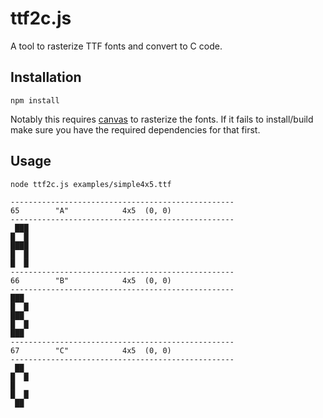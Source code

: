 # ttf2c.js
A tool to rasterize TTF fonts and convert to C code.

## Installation
```
npm install
```
Notably this requires [canvas](https://www.npmjs.com/package/canvas) to rasterize the fonts. If it fails to install/build make sure you have the required dependencies for that first.

## Usage
```
node ttf2c.js examples/simple4x5.ttf
```

```
--------------------------------------------------
65        "A"            4x5  (0, 0)
--------------------------------------------------
 ███
█  █
████
█  █
█  █
--------------------------------------------------
66        "B"            4x5  (0, 0)
--------------------------------------------------
███
█  █
███
█  █
███
--------------------------------------------------
67        "C"            4x5  (0, 0)
--------------------------------------------------
 ██
█  █
█
█  █
 ██
```